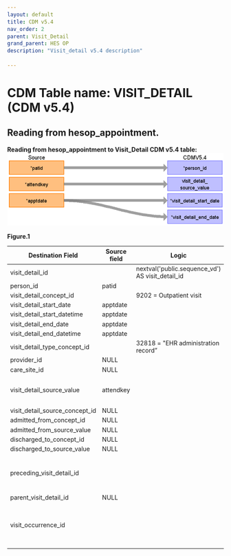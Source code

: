 ```yaml
---
layout: default
title: CDM v5.4
nav_order: 2
parent: Visit_Detail
grand_parent: HES OP
description: "Visit_detail v5.4 description"

---
```



# CDM Table name: VISIT_DETAIL (CDM v5.4)

## Reading from hesop_appointment.

**Reading from hesop_appointment to Visit_Detail CDM v5.4 table:**
![](images/image3.2.12.png)

**Figure.1**

| Destination Field | Source field | Logic | Comment field |
| --- | --- | --- | --- |
| visit_detail_id |  | nextval('public.sequence_vd') AS visit_detail_id |  	Autogenerate |
| person_id | patid |  | |
| visit_detail_concept_id |  | 9202 = Outpatient visit |  |
| visit_detail_start_date | apptdate | |  |
| visit_detail_start_datetime | apptdate | |  |
| visit_detail_end_date | apptdate | |  |
| visit_detail_end_datetime | apptdate | | |
| visit_detail_type_concept_id |  | 32818 = "EHR administration record” |  |
| provider_id | NULL|  | |
| care_site_id | NULL|  |  |
| visit_detail_source_value | attendkey | | This will allow us to retrieve visit_detail_id using attendkey. |
| visit_detail_source_concept_id |NULL  |  | |
| admitted_from_concept_id |NULL |  |  |
| admitted_from_source_value | NULL|  |  |
| discharged_to_concept_id |NULL |  |  |
| discharged_to_source_value |NULL  |  |  |
| preceding_visit_detail_id |  |  | Use patid + attendkey where to get the preceding visit_detail_id if any.|
| parent_visit_detail_id | NULL |  |  |
| visit_occurrence_id |  |  | Use Patid + attendkey to retrieve visit_occurrence_id from visit_occurrence |

